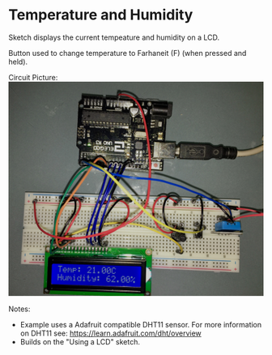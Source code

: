 # Temperature and Humidity 

Sketch displays the current tempeature and humidity on a LCD.

Button used to change temperature to Farhaneit (F) (when pressed and held).

Circuit Picture:
![Temperature and Humidity](temphumidity.jpg)

Notes:
- Example uses a Adafruit compatible DHT11 sensor. For more information on DHT11 see: https://learn.adafruit.com/dht/overview 
- Builds on the "Using a LCD" sketch.